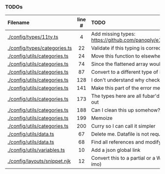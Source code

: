 ### TODOs
| Filename | line # | TODO |
|:------|:------:|:------|
| [./config/types/11ty.ts](./config/types/11ty.ts#L4) | 4 | Add missing types: https://github.com/panoply/e11ty/blob/master/packages/11ty.ts/index.ts |
| [./config/types/categories.ts](./config/types/categories.ts#L22) | 22 | Validate if this typing is correct. I feel that it is recursive. |
| [./config/utils/categories.ts](./config/utils/categories.ts#L24) | 24 | Move this function to elsewhere. |
| [./config/utils/categories.ts](./config/utils/categories.ts#L74) | 74 | Since the flattened array would be memoized I should remove the |
| [./config/utils/categories.ts](./config/utils/categories.ts#L87) | 87 | Convert to a different type of iterator (reducer) |
| [./config/utils/categories.ts](./config/utils/categories.ts#L128) | 128 | I don't understand why checking if properties exist set them manually |
| [./config/utils/categories.ts](./config/utils/categories.ts#L141) | 141 | Make this part of the error messaging. |
| [./config/utils/categories.ts](./config/utils/categories.ts#L173) | 173 | The types here are all fubar'd. This is used a lot so I need to figure this out |
| [./config/utils/categories.ts](./config/utils/categories.ts#L188) | 188 | Can I clean this up somehow? |
| [./config/utils/categories.ts](./config/utils/categories.ts#L199) | 199 | Memoize |
| [./config/utils/categories.ts](./config/utils/categories.ts#L200) | 200 | Curry so I can call it simpler |
| [./config/utils/data.ts](./config/utils/data.ts#L67) | 67 | Delete me. Datafile is not required anymore |
| [./config/utils/data.ts](./config/utils/data.ts#L68) | 68 | Find all references and modify them |
| [./config/utils/variables.ts](./config/utils/variables.ts#L10) | 10 | Add a json global link |
| [./config/layouts/snippet.njk](./config/layouts/snippet.njk#L12) | 12 | Convert this to a partial or a WebC component (partial makes more sense imo) |
